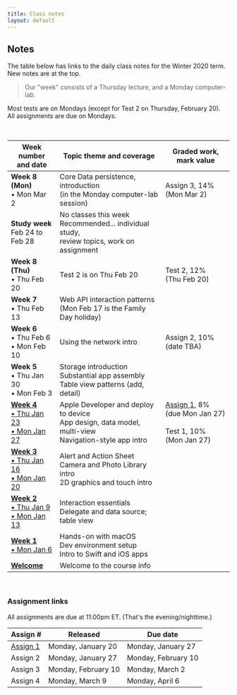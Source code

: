 ```yaml
---
title: Class notes
layout: default
---
```


## Notes

The table below has links to the daily class notes for the Winter 2020 term.  New notes are at the top.

> Our "week" consists of a Thursday lecture, and a Monday computer-lab. 

Most tests are on Mondays (except for Test 2 on Thursday, February 20).  
All assignments are due on Mondays.

<br>

Week number<br>and date | Topic theme and coverage | Graded work, mark value
--- | --- | ---
**Week 8 (Mon)**<br>&bull; Mon Mar 2 | Core Data persistence, introduction<br>(in the Monday computer-lab session) | Assign 3, 14%<br>(Mon Mar 2) | 
**Study week**<br>Feb 24 to<br>Feb 28 | No classes this week<br>Recommended... individual study,<br>review topics, work on assignment | | 
**Week 8 (Thu)**<br>&bull; Thu Feb 20 | Test 2 is on Thu Feb 20 | Test 2, 12%<br>(Thu Feb 20) | 
**Week 7**<br>&bull; Thu Feb 13 | Web API interaction patterns<br>(Mon Feb 17 is the Family Day holiday) | | 
**Week 6**<br>&bull; Thu Feb 6<br>&bull; Mon Feb 10 | Using the network intro |  Assign 2, 10%<br>(date TBA) | 
**Week 5**<br>&bull; Thu Jan 30<br>&bull; Mon Feb 3 | Storage introduction<br>Substantial app assembly<br>Table view patterns (add, detail) | | 
**[Week 4](week04)**<br>[&bull; Thu Jan 23<br>&bull; Mon Jan 27](week04) | Apple Developer and deploy to device<br>App design, data model, multi-view<br>Navigation-style app intro | [Assign 1](/graded-work/assign1), 8%<br>(due Mon Jan 27)<br><br>Test 1, 10%<br>(Mon Jan 27) | 
**[Week 3](week03)**<br>[&bull; Thu Jan 16<br>&bull; Mon Jan 20](week03) | Alert and Action Sheet<br>Camera and Photo Library intro<br>2D graphics and touch intro | | 
**[Week 2](week02)**<br>[&bull; Thu Jan 9<br>&bull; Mon Jan 13](week02) | Interaction essentials<br>Delegate and data source; table view | |
**[Week 1](week01)**<br>[&bull; Mon Jan 6](week01) | Hands-on with macOS<br>Dev environment setup<br>Intro to Swift and iOS apps | |
**[Welcome](/welcome)** | Welcome to the course info | | 

<br>

### Assignment links

All assignments are due at 11:00pm ET. (That's the evening/nighttime.) 

Assign # | Released | Due date
--- | --- | ---
[Assign 1](/graded-work/assign1) | Monday, January 20 | Monday, January 27
Assign 2 | Monday, January 27 | Monday, February 10
Assign 3 | Monday, February 10 | Monday, March 2
Assign 4 | Monday, March 9 | Monday, April 6

<br>
